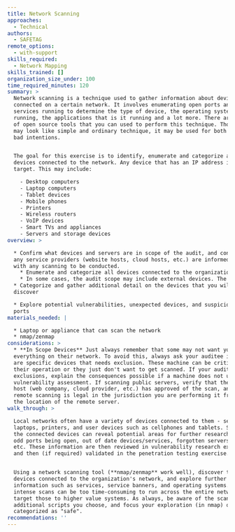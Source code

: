 ```yaml
---
title: Network Scanning
approaches:
  - Technical
authors:
  - SAFETAG
remote_options:
  - with-support
skills_required:
  - Network Mapping
skills_trained: []
organization_size_under: 100
time_required_minutes: 120
summary: >
  Network scanning is a technique used to gather information about devices
  connected on a certain network. It involves enumerating open ports and
  services running to determine the type of device, the operating system it is
  running, the applications that is it running and a lot more. There are a lot
  of open source tools that you can used to perform this technique. Though it
  may look like simple and ordinary technique, it may be used for both good and
  bad intentions.


  The goal for this exercise is to identify, enumerate and categorize all
  devices connected to the network. Any device that has an IP address is our
  target. This may include:

    - Desktop computers
    - Laptop computers
    - Tablet devices
    - Mobile phones
    - Printers
    - Wireless routers
    - VoIP devices
    - Smart TVs and appliances
    - Servers and storage devices
overview: >

  * Confirm what devices and servers are in scope of the audit, and confirm that
  any service providers (website hosts, cloud hosts, etc.) are informed and OK
  with any scanning to be conducted.
    * Enumerate and categorize all devices connected to the organization's network. Note that this could include IoT (Internet of Things) devices, such as IP cameras used for security, "Smart" devices, and personal devices such as mobile phones which may not be in scope. **Discuss the scope of the audit as it applied to devices connected to the work network and ensure the staff understand what you are doing.**
    * In some cases, the audit scope may include external devices. The scanning in these cases will be very targeted. If your auditee agreed to have their public facing machines scanned, keep in mind that you need to consider asking your auditee for whitelisting options for shunning IDS/IPS, firewalls and other blocking mechanisms during your scan. Also make sure that you have verified the target in-scope. This is to avoid scanning out-of-scope targets that may lead you to other problems.
  * Categorize and gather additional detail on the devices that you will
  discover

  * Explore potential vulnerabilities, unexpected devices, and suspicious open
  ports
materials_needed: |

  * Laptop or appliance that can scan the network
  * nmap/zenmap
considerations: >
  * **In Scope Devices** Just always remember that some may not want you to scan
  everything on their network. To avoid this, always ask your auditee if there
  are specific devices that needs exclusion. These machine can be critical to
  their operation or they just don't want to get scanned. If your auditee have
  exclusions, explain the consequences possible if a machine does not undergo
  vulnerability assessment. If scanning public servers, verify that the server
  host (web company, cloud provider, etc.) has approved of the scan, and than
  remote scanning is legal in the jurisdiction you are performing it from and in
  the location of the remote server.
walk_through: >

  Local networks often have a variety of devices connected to them - servers,
  laptops, printers, and user devices such as cellphones and tablets. Scanning
  the connected devices can reveal potential areas for further research such as
  odd ports being open, out of date devices/services, forgotten servers/services
  etc. These information are then reviewed in vulnerability research exercise,
  and then (if required) validated in the penetration testing exercise.


  Using a network scanning tool (**nmap/zenmap** work well), discover the
  devices connected to the organization's network, and explore further
  information such as services, service banners, and operating systems. More
  intense scans can be too time-consuming to run across the entire network, so
  target those to higher value systems. As always, be aware of the scans and
  additional scripts you choose, and focus your exploration (in nmap) on scripts
  categorized as "safe".
recommendations: ''
---
```


